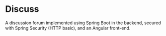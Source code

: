 # Discuss
A discussion forum implemented using Spring Boot in the backend, secured with Spring Security (HTTP basic), and an Angular front-end.
